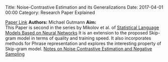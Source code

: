 Title: Noise-Contrastive Estimation and its Generalizations
Date: 2017-04-01 00:00
Category: Research Paper Explained


[Paper Link](http://www2.warwick.ac.uk/fac/sci/statistics/crism/workshops/estimatingconstants/gutmann.pdf)
**Authors:** Michael Gutmann
**Aim:**    
This Paper is second in the series by Mikolov et al. of [Statistical Language Models Based on Neural Networks](http://www.fit.vutbr.cz/research/groups/speech/publi/2009/mikolov_ic2009_nnlm_4.pdf)
It is an extension to the proposed Skip-gram model in terms of quality and training speed. It also incorporates methods for Phrase representation and explores the 
interesting property of Skip-gram model.
[Notes on Noise Contrastive Estimation and Negative Sampling](http://demo.clab.cs.cmu.edu/cdyer/nce_notes.pdf)
